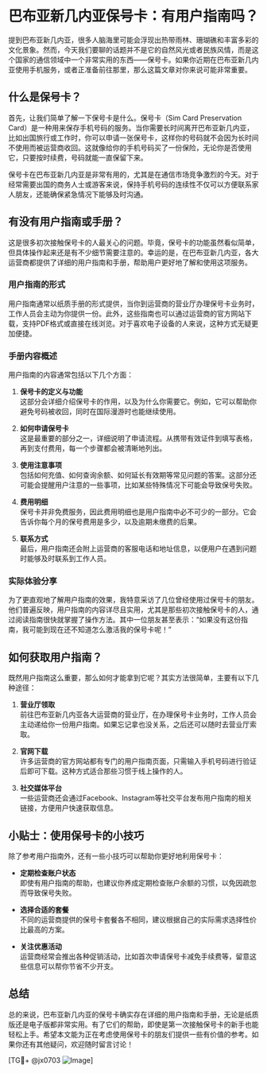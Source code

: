 # 巴布亚新几内亚保号卡：有用户指南吗？

提到巴布亚新几内亚，很多人脑海里可能会浮现出热带雨林、珊瑚礁和丰富多彩的文化景象。然而，今天我们要聊的话题并不是它的自然风光或者民族风情，而是这个国家的通信领域中一个非常实用的东西——保号卡。如果你近期在巴布亚新几内亚使用手机服务，或者正准备前往那里，那么这篇文章对你来说可能非常重要。

## 什么是保号卡？

首先，让我们简单了解一下保号卡是什么。保号卡（Sim Card Preservation Card）是一种用来保存手机号码的服务。当你需要长时间离开巴布亚新几内亚，比如出国旅行或工作时，你可以申请一张保号卡，这样你的号码就不会因为长时间不使用而被运营商收回。这就像给你的手机号码买了一份保险，无论你是否使用它，只要按时续费，号码就能一直保留下来。

保号卡在巴布亚新几内亚是非常有用的，尤其是在通信市场竞争激烈的今天。对于经常需要出国的商务人士或游客来说，保持手机号码的连续性不仅可以方便联系家人朋友，还能确保紧急情况下能够及时沟通。

## 有没有用户指南或手册？

这是很多初次接触保号卡的人最关心的问题。毕竟，保号卡的功能虽然看似简单，但具体操作起来还是有不少细节需要注意的。幸运的是，在巴布亚新几内亚，各大运营商都提供了详细的用户指南和手册，帮助用户更好地了解和使用这项服务。

### 用户指南的形式

用户指南通常以纸质手册的形式提供，当你到运营商的营业厅办理保号卡业务时，工作人员会主动为你提供一份。此外，这些指南也可以通过运营商的官方网站下载，支持PDF格式或直接在线浏览。对于喜欢电子设备的人来说，这种方式无疑更加便捷。

### 手册内容概述

用户指南的内容通常包括以下几个方面：

1. **保号卡的定义与功能**  
   这部分会详细介绍保号卡的作用，以及为什么你需要它。例如，它可以帮助你避免号码被收回，同时在国际漫游时也能继续使用。

2. **如何申请保号卡**  
   这是最重要的部分之一，详细说明了申请流程。从携带有效证件到填写表格，再到支付费用，每一个步骤都会被清晰地列出。

3. **使用注意事项**  
   包括如何充值、如何查询余额、如何延长有效期等常见问题的答案。这部分还可能会提醒用户注意的一些事项，比如某些特殊情况下可能会导致保号失败。

4. **费用明细**  
   保号卡并非免费服务，因此费用明细也是用户指南中必不可少的一部分。它会告诉你每个月的保号费用是多少，以及逾期未缴费的后果。

5. **联系方式**  
   最后，用户指南还会附上运营商的客服电话和地址信息，以便用户在遇到问题时能够及时联系到工作人员。

### 实际体验分享

为了更直观地了解用户指南的效果，我特意采访了几位曾经使用过保号卡的朋友。他们普遍反映，用户指南的内容详尽且实用，尤其是那些初次接触保号卡的人，通过阅读指南很快就掌握了操作方法。其中一位朋友甚至表示：“如果没有这份指南，我可能到现在还不知道怎么激活我的保号卡呢！”

## 如何获取用户指南？

既然用户指南这么重要，那么如何才能拿到它呢？其实方法很简单，主要有以下几种途径：

1. **营业厅领取**  
   前往巴布亚新几内亚各大运营商的营业厅，在办理保号卡业务时，工作人员会主动递给你一份用户指南。如果忘记拿也没关系，之后还可以随时去营业厅索取。

2. **官网下载**  
   许多运营商的官方网站都有专门的用户指南页面，只需输入手机号码进行验证后即可下载。这种方式适合那些习惯于线上操作的人。

3. **社交媒体平台**  
   一些运营商还会通过Facebook、Instagram等社交平台发布用户指南的相关链接，方便用户快速获取信息。

## 小贴士：使用保号卡的小技巧

除了参考用户指南外，还有一些小技巧可以帮助你更好地利用保号卡：

- **定期检查账户状态**  
  即使有用户指南的帮助，也建议你养成定期检查账户余额的习惯，以免因疏忽而导致保号失败。

- **选择合适的套餐**  
  不同的运营商提供的保号卡套餐各不相同，建议根据自己的实际需求选择性价比最高的方案。

- **关注优惠活动**  
  运营商经常会推出各种促销活动，比如首次申请保号卡减免手续费等，留意这些信息可以帮你节省不少开支。

## 总结

总的来说，巴布亚新几内亚的保号卡确实存在详细的用户指南和手册，无论是纸质版还是电子版都非常实用。有了它们的帮助，即使是第一次接触保号卡的新手也能轻松上手。希望本文能为正在考虑使用保号卡的朋友们提供一些有价值的参考。如果你还有其他疑问，欢迎随时留言讨论！

[TG💪+ @jx0703 ![Image](https://github.com/user-attachments/assets/dbca1d08-cadb-493c-b0ec-ad6f7a83f270)]